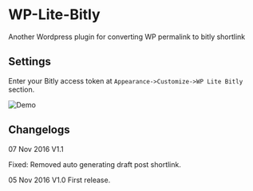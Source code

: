 # WP-Lite-Bitly
Another Wordpress plugin for converting WP permalink to bitly shortlink

## Settings

Enter your Bitly access token at ```Appearance->Customize->WP Lite Bitly``` section.

![Demo](http://puu.sh/s6XXk/16d7c7e0c2.png)

## Changelogs

07 Nov 2016 V1.1

Fixed: Removed auto generating draft post shortlink.

05 Nov 2016 V1.0
First release.